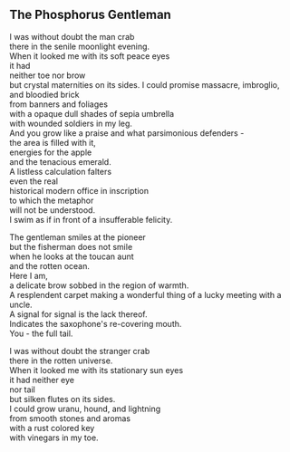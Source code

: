 The Phosphorus Gentleman
------------------------
I was without doubt the man crab  
there in the senile moonlight evening.  
When it looked me with its soft peace eyes  
it had  
neither toe nor brow  
but crystal maternities on its sides. I could promise massacre, imbroglio, and bloodied brick  
from banners and foliages  
with a opaque dull shades of sepia umbrella  
with wounded soldiers in my leg.  
And you grow like a praise and what parsimonious defenders -  
the area is filled with it,  
energies for the apple  
and the tenacious emerald.  
A listless calculation falters  
even the real  
historical modern office in inscription  
to which the metaphor  
will not be understood.  
I swim as if in front of a insufferable felicity.  
  
The gentleman smiles at the pioneer  
but the fisherman does not smile  
when he looks at the toucan aunt  
and the rotten ocean.  
Here I am,  
a delicate brow sobbed in the region of warmth.  
A resplendent carpet making a wonderful thing of a lucky meeting with a uncle.  
A signal for signal is the lack thereof.  
Indicates the saxophone's re-covering mouth.  
You - the full tail.  
  
I was without doubt the stranger crab  
there in the rotten universe.  
When it looked me with its stationary sun eyes  
it had neither eye  
nor tail  
but silken flutes on its sides.  
I could grow uranu, hound, and lightning  
from smooth stones and aromas  
with a rust colored key  
with vinegars in my toe.  
